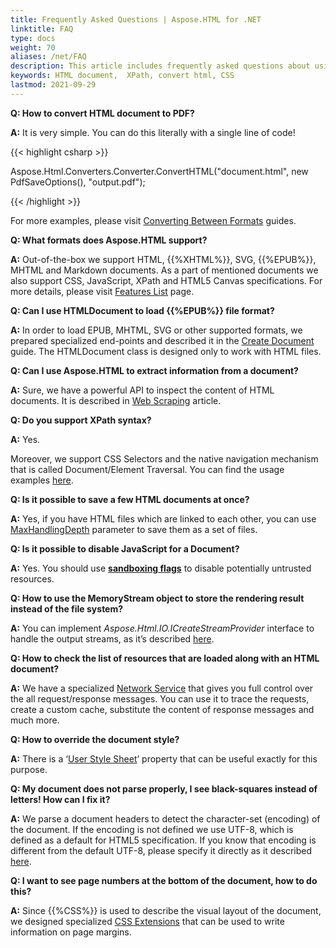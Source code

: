 ```yaml
---
title: Frequently Asked Questions | Aspose.HTML for .NET
linktitle: FAQ
type: docs
weight: 70
aliases: /net/FAQ
description: This article includes frequently asked questions about using the functionality of the Aspose.HTML for .NET library.  
keywords: HTML document,  XPath, convert html, CSS
lastmod: 2021-09-29
---
```


**Q: How to convert HTML document to PDF?**

**A:** It is very simple. You can do this literally with a single line of code! 

{{< highlight csharp >}}

 Aspose.Html.Converters.Converter.ConvertHTML("document.html", new PdfSaveOptions(), "output.pdf");

{{< /highlight >}}

For more examples, please visit [Converting Between Formats](/html/net/converting-between-formats/) guides.



**Q: What formats does Aspose.HTML support?**

**A:** Out-of-the-box we support HTML, {{%XHTML%}}, SVG, {{%EPUB%}}, MHTML and Markdown documents. As a part of mentioned documents we also support CSS, JavaScript, XPath and HTML5 Canvas specifications. For more details, please visit [Features List](/html/net/getting-started/features-list/) page.



**Q: Can I use HTMLDocument to load {{%EPUB%}} file format?**

**A:** In order to load EPUB, MHTML, SVG or other supported formats, we prepared specialized end-points and described it in the [Create Document](/html/net/creating-a-document/) guide. The HTMLDocument class is designed only to work with HTML files.



**Q: Can I use Aspose.HTML to extract information from a document?**

**A:** Sure, we have a powerful API to inspect the content of HTML documents. It is described in [Web Scraping](/html/net/web-scraping/) article.



**Q: Do you support XPath syntax?**

**A:** Yes.

Moreover, we support CSS Selectors and the native navigation mechanism that is called Document/Element Traversal. You can find the usage examples [here](/html/net/web-scraping/#webscraping-xpath).



**Q: Is it possible to save a few HTML documents at once?**

**A:** Yes, if you have HTML files which are linked to each other, you can use [MaxHandlingDepth](/html/net/saving-a-document/) parameter to save them as a set of files.



**Q: Is it possible to disable JavaScript for a Document?**

**A:** Yes. You should use [**sandboxing flags**](/html/net/working-with-documents/environment-configuration/#sandboxing) to disable potentially untrusted resources.



**Q: How to use the MemoryStream object to store the rendering result instead of the file system?**

**A:** You can implement *Aspose.Html.IO.ICreateStreamProvider* interface to handle the output streams, as it’s described [here](/html/net/advanced-programming/output-streams/).



**Q: How to check the list of resources that are loaded along with an HTML document?**

**A:** We have a specialized [Network Service](/html/net/working-with-documents/environment-configuration/#network-service) that gives you full control over the all request/response messages. You can use it to trace the requests, create a custom cache, substitute the content of response messages and much more.



**Q: How to override the document style?**

**A:** There is a ‘[User Style Sheet](/html/net/working-with-documents/environment-configuration/#user-style-sheet)’ property that can be useful exactly for this purpose.



**Q: My document does not parse properly, I see black-squares instead of letters! How can I fix it?**

**A:** We parse a document headers to detect the character-set (encoding) of the document. If the encoding is not defined we use UTF-8, which is defined as a default for HTML5 specification. If you know that encoding is different from the default UTF-8, please specify it directly as it described [here](/html/net/working-with-documents/environment-configuration/).



**Q: I want to see page numbers at the bottom of the document, how to do this?**

**A:** Since {{%CSS%}} is used to describe the visual layout of the document, we designed specialized [CSS Extensions](/html/net/advanced-programming/css-extensions/) that can be used to write information on page margins.
